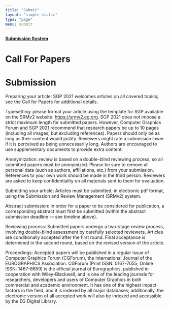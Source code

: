 ```yaml
---
title: "Submit"
layout: "simple-static"
type: "page"
menu: submit
---
```


[**Submission System**](https://srmv2.eg.org/COMFy/Conference/SGP_2021)

# Call For Papers



# Submission

Preparing your article: SGP 2021 welcomes articles on all covered topics; see the Call for Papers for additional details.

Typesetting: please format your article using the template for SGP available on the SRMv2 website: https://srmv2.eg.org. SGP 2021 does not impose a strict maximum length for submitted papers. However, Computer Graphics Forum and SGP 2021 recommend that research papers be up to 10 pages (including all images, but excluding references). Papers should only be as long as their content would justify. Reviewers might rate a submission lower if it is perceived as being unnecessarily long. Authors are encouraged to use supplementary documents to provide extra content.

Anonymization: review is based on a double-blind reviewing process, so all submitted papers must be anonymized. Please be sure to remove all personal data (such as authors, affiliations, etc.) from your submission. References to your own work should be made in the third person. Reviewers are asked to keep confidentiality on all materials sent to them for evaluation.

Submitting your article: Articles must be submitted, in electronic pdf format, using the Submission and Review Management (SRMv2) system.

Abstract submission: In order for a paper to be considered for publication, a corresponding abstract must first be submitted (within the abstract submission deadline — see timeline above).

Reviewing process: Submitted papers undergo a two-stage review process, involving double-blind assessment by carefully selected reviewers. Articles are conditionally accepted after the first round. Final acceptance is determined in the second round, based on the revised version of the article.

Proceedings: Accepted papers will be published in a regular issue of Computer Graphics Forum (CGForum), the International Journal of the EUROGRAPHICS Association. CGForum (Print ISSN: 0167-7055; Online ISSN: 1467-8659) is the official journal of Eurographics, published in cooperation with Wiley-Blackwell, and is one of the leading journals for researchers, developers and users of Computer Graphics in both commercial and academic environment. It has one of the highest impact factors in the field, and it is indexed by all major databases; additionally, the electronic version of all accepted work will also be indexed and accessible by the EG Digital Library.
